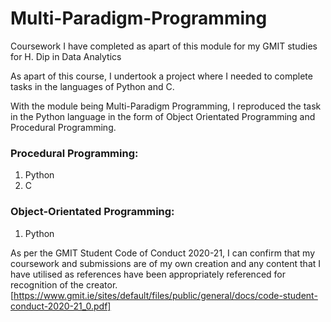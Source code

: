 # Multi-Paradigm-Programming
Coursework I have completed as apart of this module for my GMIT studies for H. Dip in Data Analytics

As apart of this course, I undertook a project where I needed to complete tasks in the languages of Python and C.

With the module being Multi-Paradigm Programming, I reproduced the task in the Python language in the form of Object Orientated Programming and Procedural Programming.

<h3> Procedural Programming: </h3>
<ol>
  <li> Python </li>
  <li> C </li>
</ol>

<h3> Object-Orientated Programming: </h3>
<ol>
  <li> Python </li>
</ol>

As per the GMIT Student Code of Conduct 2020-21, I can confirm that my coursework and submissions are of my own creation and any content that I have utilised as references have been appropriately referenced for recognition of the creator. [https://www.gmit.ie/sites/default/files/public/general/docs/code-student-conduct-2020-21_0.pdf]
